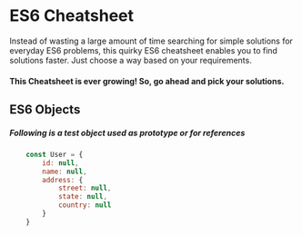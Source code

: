 # ES6 Cheatsheet

Instead of wasting a large amount of time searching for simple solutions for everyday ES6 problems, this quirky ES6 cheatsheet enables you to find solutions faster. Just choose a way based on your requirements.

#### This Cheatsheet is ever growing! So, go ahead and pick your solutions.

## ES6 Objects

##### Following is a test object used as prototype or for references

``` javascript
	const User = {	
		id: null,
		name: null,
		address: {
			street: null,
			state: null,
			country: null
		}
	}
```